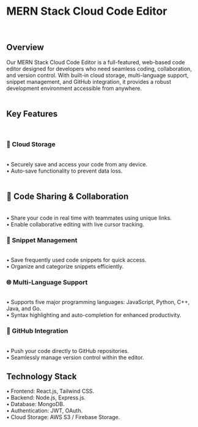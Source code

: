 <h1>MERN Stack Cloud Code Editor</h1><br>
<h2>Overview</h2>
Our MERN Stack Cloud Code Editor is a full-featured, web-based code editor designed for developers who need seamless coding, collaboration, and version control. With built-in cloud storage, multi-language support, snippet management, and GitHub integration, it provides a robust development environment accessible from anywhere.
<br><br>

<h2>Key Features</h2><br>
<h3>🚀 Cloud Storage</h3><br>
• Securely save and access your code from any device.<br>
• Auto-save functionality to prevent data loss.<br>
<br>
<h2>🔗 Code Sharing & Collaboration</h2><br>
• Share your code in real time with teammates using unique links.<br>
• Enable collaborative editing with live cursor tracking.<br>

<h3>📝 Snippet Management</h3><br>
• Save frequently used code snippets for quick access.<br>
• Organize and categorize snippets efficiently.<br>

<h3>🌐 Multi-Language Support</h3><br>
• Supports five major programming languages: JavaScript, Python, C++, Java, and Go.<br>
• Syntax highlighting and auto-completion for enhanced productivity.<br>

<h3>🔄 GitHub Integration</h3><br>
• Push your code directly to GitHub repositories.<br>
• Seamlessly manage version control within the editor.<br>

<h2>Technology Stack</h2>

• Frontend: React.js, Tailwind CSS.<br>
• Backend: Node.js, Express.js.<br>
• Database: MongoDB.<br>
• Authentication: JWT, OAuth.<br>
• Cloud Storage: AWS S3 / Firebase Storage.<br>